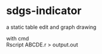 # sdgs-indicator
a static table edit and graph drawing


  
with cmd  
Rscript ABCDE.r > output.out  


